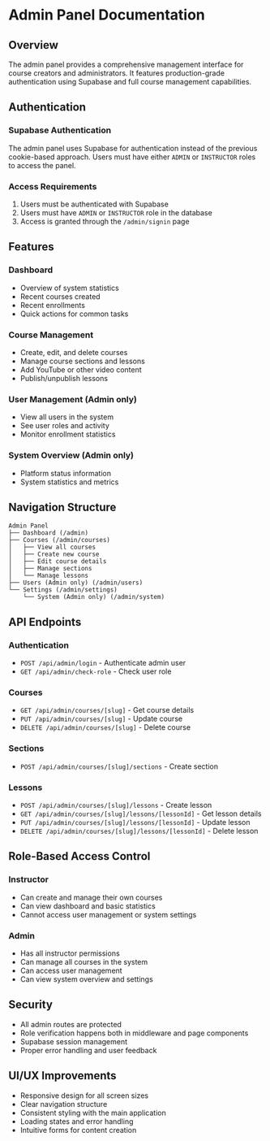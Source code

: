 # Admin Panel Documentation

## Overview

The admin panel provides a comprehensive management interface for course creators and administrators. It features production-grade authentication using Supabase and full course management capabilities.

## Authentication

### Supabase Authentication

The admin panel uses Supabase for authentication instead of the previous cookie-based approach. Users must have either `ADMIN` or `INSTRUCTOR` roles to access the panel.

### Access Requirements

1. Users must be authenticated with Supabase
2. Users must have `ADMIN` or `INSTRUCTOR` role in the database
3. Access is granted through the `/admin/signin` page

## Features

### Dashboard
- Overview of system statistics
- Recent courses created
- Recent enrollments
- Quick actions for common tasks

### Course Management
- Create, edit, and delete courses
- Manage course sections and lessons
- Add YouTube or other video content
- Publish/unpublish lessons

### User Management (Admin only)
- View all users in the system
- See user roles and activity
- Monitor enrollment statistics

### System Overview (Admin only)
- Platform status information
- System statistics and metrics

## Navigation Structure

```
Admin Panel
├── Dashboard (/admin)
├── Courses (/admin/courses)
│   ├── View all courses
│   ├── Create new course
│   ├── Edit course details
│   ├── Manage sections
│   └── Manage lessons
├── Users (Admin only) (/admin/users)
└── Settings (/admin/settings)
    └── System (Admin only) (/admin/system)
```

## API Endpoints

### Authentication
- `POST /api/admin/login` - Authenticate admin user
- `GET /api/admin/check-role` - Check user role

### Courses
- `GET /api/admin/courses/[slug]` - Get course details
- `PUT /api/admin/courses/[slug]` - Update course
- `DELETE /api/admin/courses/[slug]` - Delete course

### Sections
- `POST /api/admin/courses/[slug]/sections` - Create section

### Lessons
- `POST /api/admin/courses/[slug]/lessons` - Create lesson
- `GET /api/admin/courses/[slug]/lessons/[lessonId]` - Get lesson details
- `PUT /api/admin/courses/[slug]/lessons/[lessonId]` - Update lesson
- `DELETE /api/admin/courses/[slug]/lessons/[lessonId]` - Delete lesson

## Role-Based Access Control

### Instructor
- Can create and manage their own courses
- Can view dashboard and basic statistics
- Cannot access user management or system settings

### Admin
- Has all instructor permissions
- Can manage all courses in the system
- Can access user management
- Can view system overview and settings

## Security

- All admin routes are protected
- Role verification happens both in middleware and page components
- Supabase session management
- Proper error handling and user feedback

## UI/UX Improvements

- Responsive design for all screen sizes
- Clear navigation structure
- Consistent styling with the main application
- Loading states and error handling
- Intuitive forms for content creation